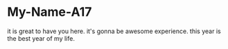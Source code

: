 # My-Name-A17
it is great to have you here. it's gonna be awesome experience.
this year is the best year of my life.
